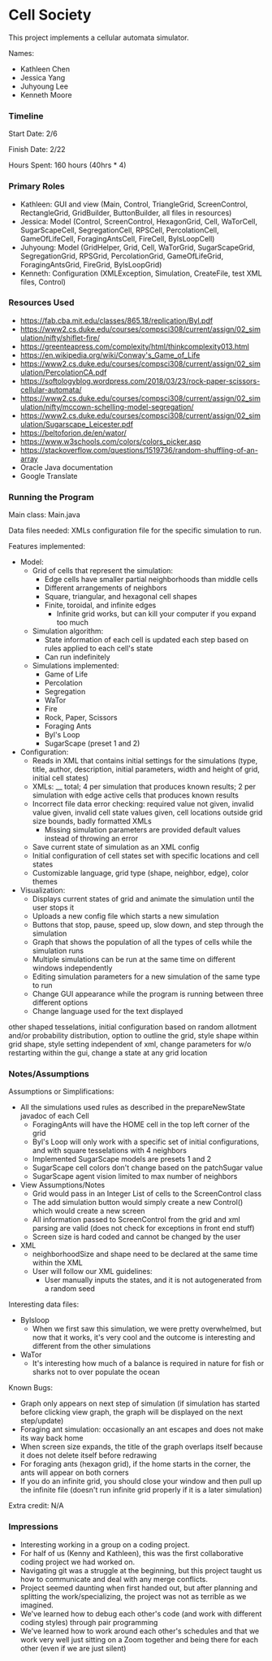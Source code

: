 Cell Society
====

This project implements a cellular automata simulator.

Names:
- Kathleen Chen
- Jessica Yang 
- Juhyoung Lee
- Kenneth Moore

### Timeline

Start Date: 2/6

Finish Date: 2/22

Hours Spent: 160 hours (40hrs * 4)

### Primary Roles
- Kathleen: GUI and view (Main, Control, TriangleGrid, ScreenControl, RectangleGrid, GridBuilder, ButtonBuilder, all files in resources)
- Jessica: Model (Control, ScreenControl, HexagonGrid, Cell, WaTorCell, SugarScapeCell, SegregationCell, RPSCell, PercolationCell, GameOfLifeCell, ForagingAntsCell, FireCell, BylsLoopCell) 
- Juhyoung: Model (GridHelper, Grid, Cell, WaTorGrid, SugarScapeGrid, SegregationGrid, RPSGrid, PercolationGrid, GameOfLifeGrid, ForagingAntsGrid, FireGrid, BylsLoopGrid)
- Kenneth: Configuration (XMLException, Simulation, CreateFile, test XML files, Control)

### Resources Used
- https://fab.cba.mit.edu/classes/865.18/replication/Byl.pdf
- https://www2.cs.duke.edu/courses/compsci308/current/assign/02_simulation/nifty/shiflet-fire/
- https://greenteapress.com/complexity/html/thinkcomplexity013.html
- https://en.wikipedia.org/wiki/Conway's_Game_of_Life
- https://www2.cs.duke.edu/courses/compsci308/current/assign/02_simulation/PercolationCA.pdf
- https://softologyblog.wordpress.com/2018/03/23/rock-paper-scissors-cellular-automata/
- https://www2.cs.duke.edu/courses/compsci308/current/assign/02_simulation/nifty/mccown-schelling-model-segregation/
- https://www2.cs.duke.edu/courses/compsci308/current/assign/02_simulation/Sugarscape_Leicester.pdf
- https://beltoforion.de/en/wator/
- https://www.w3schools.com/colors/colors_picker.asp
- https://stackoverflow.com/questions/1519736/random-shuffling-of-an-array  
- Oracle Java documentation
- Google Translate

### Running the Program

Main class: Main.java

Data files needed: XMLs configuration file for the specific simulation to run.

Features implemented: 
- Model: 
    - Grid of cells that represent the simulation:
        - Edge cells have smaller partial neighborhoods than middle cells
        - Different arrangements of neighbors
        - Square, triangular, and hexagonal cell shapes
        - Finite, toroidal, and infinite edges
            - Infinite grid works, but can kill your computer if you expand too much
    - Simulation algorithm:
        - State information of each cell is updated each step based on rules applied to each cell's state
        - Can run indefinitely
    - Simulations implemented:
        - Game of Life
        - Percolation
        - Segregation
        - WaTor
        - Fire
        - Rock, Paper, Scissors
        - Foraging Ants
        - Byl's Loop
        - SugarScape (preset 1 and 2)
- Configuration:
    - Reads in XML that contains initial settings for the simulations (type, title, author, description, initial parameters, width and height of grid, initial cell states)
    - XMLs: __ total; 4 per simulation that produces known results; 2 per simulation with edge active cells that produces known results
    - Incorrect file data error checking: required value not given, invalid value given, invalid cell state values given, cell locations outside grid size bounds, badly formatted XMLs
        - Missing simulation parameters are provided default values instead of throwing an error
    - Save current state of simulation as an XML config
    - Initial configuration of cell states set with specific locations and cell states
    - Customizable language, grid type (shape, neighbor, edge), color themes
- Visualization:
    - Displays current states of grid and animate the simulation until the user stops it
    - Uploads a new config file which starts a new simulation
    - Buttons that stop, pause, speed up, slow down, and step through the simulation
    - Graph that shows the population of all the types of cells while the simulation runs
    - Multiple simulations can be run at the same time on different windows independently
    - Editing simulation parameters for a new simulation of the same type to run
    - Change GUI appearance while the program is running between three different options
    - Change language used for the text displayed
    
other shaped tesselations, initial configuration based on random allotment and/or probability distribution, option to outline the grid, style shape within grid shape, style setting independent of xml, change parameters for w/o restarting within the gui, change a state at any grid location

### Notes/Assumptions

Assumptions or Simplifications:
- All the simulations used rules as described in the prepareNewState javadoc of each Cell
    - ForagingAnts will have the HOME cell in the top left corner of the grid
    - Byl's Loop will only work with a specific set of initial configurations, and with square tesselations with 4 neighbors
    - Implemented SugarScape models are presets 1 and 2
    - SugarScape cell colors don't change based on the patchSugar value
    - SugarScape agent vision limited to max number of neighbors
- View Assumptions/Notes
    - Grid would pass in an Integer List of cells to the ScreenControl class
    - The add simulation button would simply create a new Control() which would create a new screen
    - All information passed to ScreenControl from the grid and xml parsing are valid (does not check for exceptions in front end stuff)
    - Screen size is hard coded and cannot be changed by the user
- XML
    - neighborhoodSize and shape need to be declared at the same time within the XML
    - User will follow our XML guidelines:
        - User manually inputs the states, and it is not autogenerated from a random seed
    

Interesting data files:
- Bylsloop
    - When we first saw this simulation, we were pretty overwhelmed, but now that it works, it's very cool and the outcome is interesting and different from the other simulations
- WaTor
    - It's interesting how much of a balance is required in nature for fish or sharks not to over populate the ocean

Known Bugs:
- Graph only appears on next step of simulation (if simulation has started before clicking view graph, the graph will be displayed on the next step/update)
- Foraging ant simulation: occasionally an ant escapes and does not make its way back home
- When screen size expands, the title of the graph overlaps itself because it does not delete itself before redrawing
- For foraging ants (hexagon grid), if the home starts in the corner, the ants will appear on both corners
- If you do an infinite grid, you should close your window and then pull up the infinite file (doesn't run infinite grid properly if it is a later simulation)

Extra credit: N/A


### Impressions
- Interesting working in a group on a coding project. 
- For half of us (Kenny and Kathleen), this was the first collaborative coding project we had worked on.
- Navigating git was a struggle at the beginning, but this project taught us how to communicate and deal with any merge conflicts.
- Project seemed daunting when first handed out, but after planning and splitting the work/specializing, the project was not as terrible as we imagined.
- We've learned how to debug each other's code (and work with different coding styles) through pair programming
- We've learned how to work around each other's schedules and that we work very well just sitting on a Zoom together and being there for each other (even if we are just silent)

